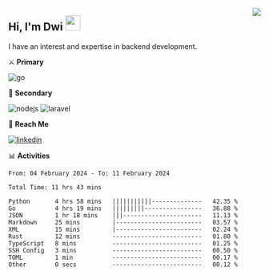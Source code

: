 [<img src="https://komarev.com/ghpvc/?username=masred&color=green&style=flat-square&label=Profile+Views" align="right">](github.com/masred)

## Hi, I'm Dwi <img src="https://raw.githubusercontent.com/MartinHeinz/MartinHeinz/master/wave.gif" width="30px">

I have an interest and expertise in backend development.

⚔️ **Primary**

![go](https://img.shields.io/badge/---?logo=go&label=Golang&style=social)

🔪 **Secondary**

![nodejs](https://img.shields.io/badge/---?logo=node.js&label=Node.js&style=social&logoColor=green)
![laravel](https://img.shields.io/badge/---?logo=laravel&label=Laravel&style=social)

🔗 **Reach Me**

[![linkedin](https://img.shields.io/badge/---?logo=linkedin&label=LinkedIn&style=social)](https://linkedin.com/in/dwifitriyanto)

📊 **Activities**

<!--START_SECTION:waka-->

```all_time
From: 04 February 2024 - To: 11 February 2024

Total Time: 11 hrs 43 mins

Python       4 hrs 58 mins   |||||||||||--------------   42.35 %
Go           4 hrs 19 mins   |||||||||----------------   36.88 %
JSON         1 hr 18 mins    |||----------------------   11.13 %
Markdown     25 mins         |------------------------   03.57 %
XML          15 mins         |------------------------   02.24 %
Rust         12 mins         -------------------------   01.80 %
TypeScript   8 mins          -------------------------   01.25 %
SSH Config   3 mins          -------------------------   00.50 %
TOML         1 min           -------------------------   00.17 %
Other        0 secs          -------------------------   00.12 %
```

<!--END_SECTION:waka-->
